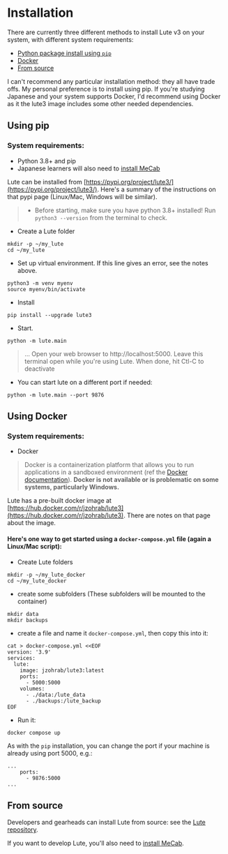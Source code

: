 # Installation

There are currently three different methods to install Lute v3 on your system, with different system requirements:

* [Python package install using `pip`](install.md#using-pip)
* [Docker](install.md#using-docker)
* [From source](install.md#from-source)

I can't recommend any particular installation method: they all have trade offs.  My personal preference is to install using pip.  If you're studying Japanese and your system supports Docker, I'd recommend using Docker as it the lute3 image includes some other needed dependencies.

## Using pip

### System requirements:

* Python 3.8+ and pip
* Japanese learners will also need to [install MeCab](./mecab.md)

Lute can be installed from [https://pypi.org/project/lute3/](https://pypi.org/project/lute3/).  Here's a summary of the instructions on that pypi page (Linux/Mac, Windows will be similar).

> * Before starting, make sure you have python 3.8+ installed!  Run `python3 --version` from the terminal to check.

* Create a Lute folder
```
mkdir -p ~/my_lute
cd ~/my_lute
```

* Set up virtual environment.  If this line gives an error, see the notes above.
```
python3 -m venv myenv
source myenv/bin/activate
```

* Install
```
pip install --upgrade lute3
```

* Start.
```
python -m lute.main
```

> ... Open your web browser to http://localhost:5000.
> Leave this terminal open while you're using Lute.
> When done, hit Ctl-C to deactivate

* You can start lute on a different port if needed:

```
python -m lute.main --port 9876
```


## Using Docker

### System requirements:

* Docker

> Docker is a containerization platform that allows you to run applications in a sandboxed environment (ref the [Docker documentation](https://docs.docker.com/)).  **Docker is not available or is problematic on some systems, particularly Windows.**

Lute has a pre-built docker image at [https://hub.docker.com/r/jzohrab/lute3](https://hub.docker.com/r/jzohrab/lute3).  There are notes on that page about the image.

#### Here's one way to get started using a `docker-compose.yml` file (again a Linux/Mac script):

* Create Lute folders
```
mkdir -p ~/my_lute_docker
cd ~/my_lute_docker
```
* create some subfolders (These subfolders will be mounted to the container)
```
mkdir data
mkdir backups
```

* create a file and name it `docker-compose.yml`, then copy this into it:
```
cat > docker-compose.yml <<EOF
version: '3.9'
services:
  lute:
    image: jzohrab/lute3:latest
    ports:
      - 5000:5000
    volumes:
      - ./data:/lute_data
      - ./backups:/lute_backup
EOF
```

* Run it:
```
docker compose up
```

As with the `pip` installation, you can change the port if your machine is already using port 5000, e.g.:

```
...
    ports:
      - 9876:5000
...
```

## From source

Developers and gearheads can install Lute from source: see the [Lute repository](https://github.com/jzohrab/lute-v3/blob/master/docs/development.md).

If you want to develop Lute, you'll also need to [install MeCab](./mecab.md).
